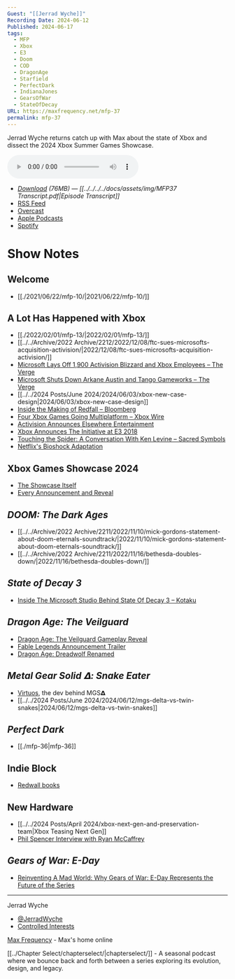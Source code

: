 ```yaml
---
Guest: "[[Jerrad Wyche]]"
Recording Date: 2024-06-12
Published: 2024-06-17
tags:
  - MFP
  - Xbox
  - E3
  - Doom
  - COD
  - DragonAge
  - Starfield
  - PerfectDark
  - IndianaJones
  - GearsOfWar
  - StateOfDecay
URL: https://maxfrequency.net/mfp-37
permalink: mfp-37
---
```

Jerrad Wyche returns catch up with Max about the state of Xbox and dissect the 2024 Xbox Summer Games Showcase.

<audio controls>
  <source src="https://traffic.libsyn.com/maxfrequency/MFP37_Final_fix.mp3">
</audio>

- *[Download](https://traffic.libsyn.com/maxfrequency/MFP37_Final_fix.mp3) (76MB)  — [[../../../../docs/assets/img/MFP37 Transcript.pdf|Episode Transcript]]*
- [RSS Feed](https://maxfrequency.libsyn.com/rss)
- [Overcast](https://overcast.fm/itunes1557043396)
- [Apple Podcasts](https://podcasts.apple.com/us/podcast/the-max-frequency-podcast/id1557043396)
- [Spotify](https://open.spotify.com/show/3W1LwBNmhZ6s5QmQViWXKn)
# Show Notes
## Welcome

- [[./2021/06/22/mfp-10/|2021/06/22/mfp-10/]]
## A Lot Has Happened with Xbox

- [[./2022/02/01/mfp-13/|2022/02/01/mfp-13/]]
- [[../../Archive/2022 Archive/2212/2022/12/08/ftc-sues-microsofts-acquisition-activision/|2022/12/08/ftc-sues-microsofts-acquisition-activision/]]
- [Microsoft Lays Off 1,900 Activision Blizzard and Xbox Employees – The Verge](https://www.theverge.com/2024/1/25/24049050/microsoft-activision-blizzard-layoffs)
- [Microsoft Shuts Down Arkane Austin and Tango Gameworks – The Verge](https://www.theverge.com/24151047/xbox-shuts-down-arkane-austin-tango-gameworks-microsoft)
- [[../../2024 Posts/June 2024/2024/06/03/xbox-new-case-design|2024/06/03/xbox-new-case-design]]
- [Inside the Making of Redfall – Bloomberg](https://www.bloomberg.com/news/articles/2023-06-01/arcane-s-redfall-misfire-for-xbox-panned-after-7-5-billion-microsoft-deal)
- [Four Xbox Games Going Multiplatform – Xbox Wire](https://news.xbox.com/en-us/2024/02/21/new-platforms-new-players-xbox-games-switch-playstation/)
- [Activision Announces Elsewhere Entertainment](https://blog.activision.com/activision/2024/activision-announces-new-studio-elsewhere-entertainment-all-new-franchise-development)
- [Xbox Announces The Initiative at E3 2018](https://www.youtube.com/live/E6GAxUVs37c?t=2297)
- [Touching the Spider: A Conversation With Ken Levine – Sacred Symbols](https://youtube.com/watch?v=2Q70Z1VsSvg)
- [Netflix's Bioshock Adaptation](https://www.whattowatch.com/watching-guides/bioshock-everything-we-know-about-the-netflix-adaptation)
## Xbox Games Showcase 2024

- [The Showcase Itself](https://www.youtube.com/live/ZZ6gafqCjsY)
- [Every Announcement and Reveal](https://news.xbox.com/en-us/2024/06/09/xbox-games-showcase-2024-recap-everything-announced/)
## *DOOM: The Dark Ages*

- [[../../Archive/2022 Archive/2211/2022/11/10/mick-gordons-statement-about-doom-eternals-soundtrack/|2022/11/10/mick-gordons-statement-about-doom-eternals-soundtrack/]]
- [[../../Archive/2022 Archive/2211/2022/11/16/bethesda-doubles-down/|2022/11/16/bethesda-doubles-down/]]
## *State of Decay 3*

- [Inside The Microsoft Studio Behind State Of Decay 3 – Kotaku](https://kotaku.com/state-of-decay-3-xbox-series-x-s-sexism-microsoft-undea-1848728682)
## *Dragon Age: The Veilguard*

- [Dragon Age: The Veilguard Gameplay Reveal](https://youtube.com/watch?v=CTNwHShylIg)
- [Fable Legends Announcement Trailer](https://youtube.com/watch?v=H6VsmYKDuKg)
- [Dragon Age: Dreadwolf Renamed](https://www.ign.com/articles/dragon-age-dreadwolf-dragon-age-the-veilguard-gameplay)
## *Metal Gear Solid 𝝙: Snake Eater*

- [Virtuos](https://en.wikipedia.org/wiki/Virtuos), the dev behind MGS𝝙
- [[../../2024 Posts/June 2024/2024/06/12/mgs-delta-vs-twin-snakes|2024/06/12/mgs-delta-vs-twin-snakes]]
## *Perfect Dark*

- [[./mfp-36|mfp-36]]
## Indie Block

- [Redwall books](https://en.wikipedia.org/wiki/Redwall)
## New Hardware

- [[../../2024 Posts/April 2024/xbox-next-gen-and-preservation-team|Xbox Teasing Next Gen]]
- [Phil Spencer Interview with Ryan McCaffrey](https://youtube.com/watch?v=IIpMhthwnto)
## *Gears of War: E-Day*

- [Reinventing A Mad World: Why Gears of War: E-Day Represents the Future of the Series](https://news.xbox.com/en-us/2024/06/09/gears-of-war-e-day-interview-details-xbox-games-showcase-2024/)

---

Jerrad Wyche
- [@JerradWyche](https://twitter.com/jerradwyche)
- [Controlled Interests](http://www.controlledinterests.com)

[Max Frequency](https://www.maxfrequency.net/) - Max's home online 

[[../Chapter Select/chapterselect/|chapterselect/]] - A seasonal podcast where we bounce back and forth between a series exploring its evolution, design, and legacy.
